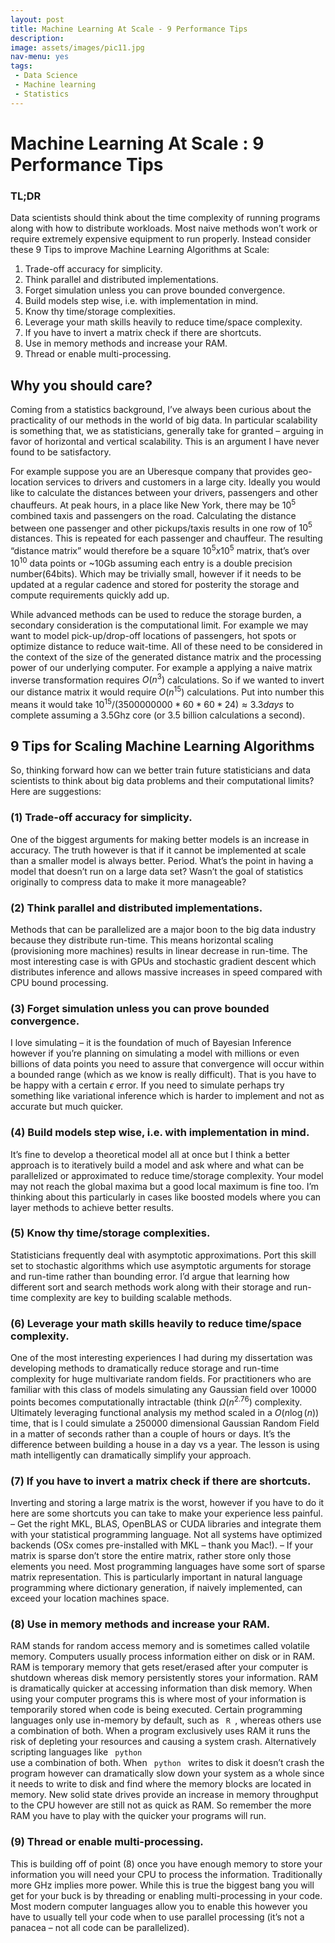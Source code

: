 ```yaml
---
layout: post
title: Machine Learning At Scale - 9 Performance Tips
description:   
image: assets/images/pic11.jpg
nav-menu: yes
tags:
 - Data Science
 - Machine learning
 - Statistics
---
```


# Machine Learning At Scale : 9 Performance Tips

### TL;DR
Data scientists should think about the time complexity of running programs along with how to distribute workloads. Most naive methods won’t work or require extremely expensive equipment to run properly. Instead consider these 9 Tips to improve Machine Learning Algorithms at Scale:

1. Trade-off accuracy for simplicity.
2. Think parallel and distributed implementations.
3. Forget simulation unless you can prove bounded convergence.
4. Build models step wise, i.e. with implementation in mind.
5. Know thy time/storage complexities.
6. Leverage your math skills heavily to reduce time/space complexity.
7. If you have to invert a matrix check if there are shortcuts.
8. Use in memory methods and increase your RAM.
9. Thread or enable multi-processing.

## Why you should care?
Coming from a statistics background, I’ve always been curious about the practicality of our methods in the world of big data.
In particular scalability is something that, we as statisticians, generally take for granted – arguing in favor of horizontal and vertical scalability. This is an argument I have never found to be satisfactory.

For example suppose you are an Uberesque company that provides geo-location services to drivers and customers in a large city. Ideally you would like to calculate the distances between your drivers, passengers and other chauffeurs. At peak hours, in a place like New York, there may be $10^5$ combined taxis and passengers on the road. Calculating the distance between one passenger and other pickups/taxis results in one row of $10^5$ distances. This is repeated for each passenger and chauffeur. The resulting “distance matrix” would therefore be a square $10^5 x 10^5$ matrix, that’s over $10^{10}$ data points or ~10Gb assuming each entry is a double precision number(64bits). Which may be trivially small, however if it needs to be updated at a regular cadence and stored for posterity the storage and compute requirements quickly add up.

While advanced methods can be used to reduce the storage burden, a secondary consideration is the computational limit. For example we may want to model pick-up/drop-off locations of passengers, hot spots or optimize distance to reduce wait-time. All of these need to be considered in the context of the size of the generated distance matrix and the processing power of our underlying computer. For example a applying a naive matrix inverse transformation requires $O(n^3)$ calculations. So if we wanted to invert our distance matrix it would require $O(n^{15})$ calculations. Put into number this means it would take $10^{15}/(3500000000 * 60 * 60* 24)\approx 3.3 days$ to complete assuming a 3.5Ghz core (or 3.5 billion calculations a second).

## 9 Tips for Scaling Machine Learning Algorithms
So, thinking forward how can we better train future statisticians and data scientists to think about big data problems and their computational limits? Here are suggestions:

### (1) Trade-off accuracy for simplicity.
One of the biggest arguments for making better models is an increase in accuracy. The truth however is that if it cannot be implemented at scale than a smaller model is always better. Period. What’s the point in having a model that doesn’t run on a large data set? Wasn’t the goal of statistics originally to compress data to make it more manageable?

### (2) Think parallel and distributed implementations.
Methods that can be parallelized are a major boon to the big data industry because they distribute run-time. This means horizontal scaling (provisioning more machines) results in linear decrease in run-time. The most interesting case is with GPUs and stochastic gradient descent which distributes inference and allows massive increases in speed compared with CPU bound processing.

### (3) Forget simulation unless you can prove bounded convergence.
I love simulating – it is the foundation of much of Bayesian Inference however if you’re planning on simulating a model with millions or even billions of data points you need to assure that convergence will occur within a bounded range (which as we know is really difficult). That is you have to be happy with a certain $\epsilon$ error. If you need to simulate perhaps try something like variational inference which is harder to implement and not as accurate but much quicker.

### (4) Build models step wise, i.e. with implementation in mind.
It’s fine to develop a theoretical model all at once but I think a better approach is to iteratively build a model and ask where and what can be parallelized or approximated to reduce time/storage complexity. Your model may not reach the global maxima but a good local maximum is fine too. I’m thinking about this particularly in cases like boosted models where you can layer methods to achieve better results.

### (5) Know thy time/storage complexities.
Statisticians frequently deal with asymptotic approximations. Port this skill set to stochastic algorithms which use asymptotic arguments for storage and run-time rather than bounding error. I’d argue that learning how different sort and search methods work along with their storage and run-time complexity are key to building scalable methods.

### (6) Leverage your math skills heavily to reduce time/space complexity.
One of the most interesting experiences I had during my dissertation was developing methods to dramatically reduce storage and run-time complexity for huge multivariate random fields.
For practitioners who are familiar with this class of models simulating any Gaussian field over 10000 points becomes computationally intractable (think $\Omega(n^{2.76})$ complexity. Ultimately leveraging functional analysis my method scaled in a $O(n\log(n))$ time, that is I could simulate a 250000 dimensional Gaussian Random Field in a matter of seconds rather than a couple of hours or days. It’s the difference between building a house in a day vs a year.
The lesson is using math intelligently can dramatically simplify your approach.

### (7) If you have to invert a matrix check if there are shortcuts.
Inverting and storing a large matrix is the worst, however if you have to do it here are some shortcuts you can take to make your experience less painful.
– Get the right MKL, BLAS, OpenBLAS or CUDA libraries and integrate them with your statistical programming language. Not all systems have optimized backends (OSx comes pre-installed with MKL – thank you Mac!).
– If your matrix is sparse don’t store the entire matrix, rather store only those elements you need. Most programming languages have some sort of sparse matrix representation. This is particularly important in natural language programming where dictionary generation, if naively implemented, can exceed your location machines space.

### (8) Use in memory methods and increase your RAM.
RAM stands for random access memory and is sometimes called volatile memory. Computers usually process information either on disk or in RAM. RAM is temporary memory that gets reset/erased after your computer is shutdown whereas disk memory persistently stores your information. RAM is dramatically quicker at accessing information than disk memory. When using your computer programs this is where most of your information is temporarily stored when code is being executed. Certain programming languages only use in-memory by default, such as <code> R </code>, whereas others use a combination of both. When a program exclusively uses RAM it runs the risk of depleting your resources and causing a system crash. Alternatively scripting languages like <code> python </code> use a combination of both. When <code> python </code> writes to disk it doesn’t crash the program however can dramatically slow down your system as a whole since it needs to write to disk and find where the memory blocks are located in memory. New solid state drives provide an increase in memory throughput to the CPU however are still not as quick as RAM. So remember the more RAM you have to play with the quicker your programs will run.

### (9) Thread or enable multi-processing.
This is building off of point (8) once you have enough memory to store your information you will need your CPU to process the information. Traditionally more GHz implies more power. While this is true the biggest bang you will get for your buck is by threading or enabling multi-processing in your code. Most modern computer languages allow you to enable this however you have to usually tell your code when to use parallel processing (it’s not a panacea – not all code can be parallelized).


